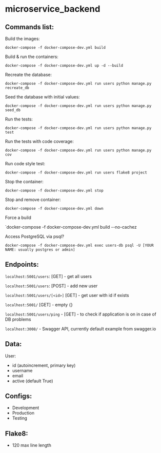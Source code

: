 # microservice_backend

## Commands list:

Build the images:

`docker-compose -f docker-compose-dev.yml build`

Build & run the containers:

`docker-compose -f docker-compose-dev.yml up -d --build`

Recreate the database:

`docker-compose -f docker-compose-dev.yml run users python manage.py recreate_db`

Seed the database with initial values:

`docker-compose -f docker-compose-dev.yml run users python manage.py seed_db`

Run the tests:

`docker-compose -f docker-compose-dev.yml run users python manage.py test`

Run the tests with code coverage:

`docker-compose -f docker-compose-dev.yml run users python manage.py cov`

Run code style test:

`docker-compose -f docker-compose-dev.yml run users flake8 project`

Stop the container:

`docker-compose -f docker-compose-dev.yml stop`

Stop and remove container:

`docker-compose -f docker-compose-dev.yml down`

Force a build

`docker-compose -f docker-compose-dev.yml build --no-cachez

Access PostgreSQL via psql?

`docker-compose -f docker-compose-dev.yml exec users-db psql -U [YOUR NAME: usually postgres or admin]`

## Endpoints:

`localhost:5001/users`: [GET] - get all users

`localhost:5001/users`: [POST] - add new user

`localhost:5001/users/[<id>]` [GET] - get user with id if exists

`localhost:5001/` [GET] - empty {}

`localhost:5001/users/ping` - [GET] - to check if application is on in case of DB problems

`localhost:3008/` - Swagger API, currently default example from swagger.io

## Data:
User:
* id (autoincrement, primary key)
* username
* email
* active (default True)

## Configs:
* Development
* Production
* Testing

## Flake8:
* 120 max line length
